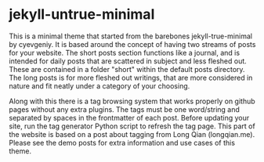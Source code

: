 # jekyll-untrue-minimal
This is a minimal theme that started from the barebones jekyll-true-minimal by cyevgeniy. It is based around the concept of having two streams of posts for your website. The short posts section functions like a journal, and is intended for daily posts that are scattered in subject and less fleshed out. These are contained in a folder "short" within the default posts directory. The long posts is for more fleshed out writings, that are more considered in nature and fit neatly under a category of your choosing.

Along with this there is a tag browsing system that works properly on github pages without any extra plugins. The tags must be one word/string and separated by spaces in the frontmatter of each post. Before updating your site, run the tag generator Python script to refresh the tag page. This part of the website is based on a post about tagging from Long Qian (longqian.me). Please see the demo posts for extra information and use cases of this theme.

